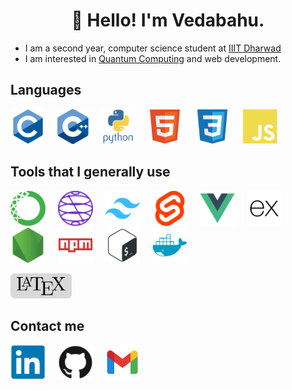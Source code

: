 <h1 align="center">👋 Hello! I'm Vedabahu. </h1>
<!-- <h3 style="text-align: center;">I am a software engineer, studying at <a href="https://iiitdwd.ac.in/" alt="IIIT Dharwad" target="_blank">IIIT Dharwad</a></h3> -->
<!-- <hr /> -->

- I am a second year, computer science student at [IIIT Dharwad](https://iiitdwd.ac.in/)
- I am interested in [Quantum Computing](https://aws.amazon.com/what-is/quantum-computing/) and web development.

## Languages

<img height="56px" src="img/c.svg" />&nbsp;&nbsp;&nbsp;
<img height="56px" src="img/c++.svg" />&nbsp;&nbsp;&nbsp;
<img height="56px" src="img/python.svg" /> &nbsp;&nbsp;&nbsp;
<img height="56px" src="img/html.svg" /> &nbsp;&nbsp;&nbsp;
<img height="56px" src="img/css.svg" /> &nbsp;&nbsp;&nbsp;
<img height="56px" src="img/js.svg" /> &nbsp;&nbsp;&nbsp;

## Tools that I generally use

<img height="56px" src="img/anaconda.svg" /> &nbsp;&nbsp;&nbsp;
<img height="56px" src="img/qiskit.svg" /> &nbsp;&nbsp;&nbsp;
<img height="56px" src="img/tailwind.svg" /> &nbsp;&nbsp;&nbsp;
<img height="56px" src="img/svelte.svg" /> &nbsp;&nbsp;&nbsp;
<img height="56px" src="img/vue.svg" /> &nbsp;&nbsp;&nbsp;
<img height="56px" src="img/express.svg" /> &nbsp;&nbsp;&nbsp;
<img height="56px" src="img/node.svg" /> &nbsp;&nbsp;&nbsp;
<img height="56px" src="img/npm.svg" /> &nbsp;&nbsp;&nbsp;
<img height="56px" src="img/bash.svg" /> &nbsp;&nbsp;&nbsp;
<img height="56px" src="img/docker.svg" /> &nbsp;&nbsp;&nbsp;

<img height="40px" src="img/latex.svg" /> &nbsp;&nbsp;&nbsp;

## Contact me

<a href="https://www.linkedin.com/in/vedabahu/" target="_blank"><img height="56px" src="img/linkedin.svg"/></a> &nbsp;&nbsp;&nbsp;
<a href="https://github.com/vedabahu/" target="_blank"><img height="56px" src="img/github.svg"/></a> &nbsp;&nbsp;&nbsp;
<a href="mailto:23bcs112@iiitdwd.ac.in" target="_blank"><img height="56px" src="img/gmail.svg"/></a> &nbsp;&nbsp;&nbsp;
